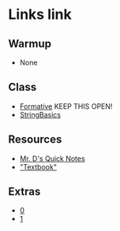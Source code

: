 # Links link
## Warmup
* None
## Class
* [Formative](https://app.formative.com/formatives/61d89a58943a54a46ad288c3) KEEP THIS OPEN!
* [StringBasics](https://replit.com/team/APCSA-Block8-2122/StringBasics)


## Resources
* [Mr. D's Quick Notes](https://replit.com/@APCSA-Block8-2122/Coursework01MrDsQuickNotes)
* ["Textbook"](https://csawesome.runestone.academy/runestone/books/published/csawesome/index.html)
## Extras
* [0](https://replit.com/team/APCSA-Block8-2122/0)
* [1](https://replit.com/team/APCSA-Block8-2122/1)
